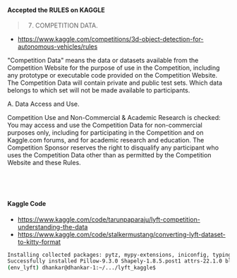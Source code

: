 

#### Accepted the RULES on KAGGLE 

> 7. COMPETITION DATA.
- https://www.kaggle.com/competitions/3d-object-detection-for-autonomous-vehicles/rules

"Competition Data" means the data or datasets available from the Competition Website for the purpose of use in the Competition, including any prototype or executable code provided on the Competition Website. The Competition Data will contain private and public test sets. Which data belongs to which set will not be made available to participants.

A. Data Access and Use.

Competition Use and Non-Commercial & Academic Research is checked: You may access and use the Competition Data for non-commercial purposes only, including for participating in the Competition and on Kaggle.com forums, and for academic research and education. The Competition Sponsor reserves the right to disqualify any participant who uses the Competition Data other than as permitted by the Competition Website and these Rules.


#
<br>

#### Kaggle Code 
- https://www.kaggle.com/code/tarunpaparaju/lyft-competition-understanding-the-data
- https://www.kaggle.com/code/stalkermustang/converting-lyft-dataset-to-kitty-format


> 
``` bash 
Installing collected packages: pytz, mypy-extensions, iniconfig, typing-extensions, tqdm, tomli, threadpoolctl, termcolor, tenacity, six, Shapely, pyparsing, pyflakes, pycodestyle, pluggy, platformdirs, Pillow, pathspec, numpy, mccabe, kiwisolver, joblib, fonttools, exceptiongroup, cycler, click, cachetools, attrs, scipy, python-dateutil, pyquaternion, plotly, packaging, opencv-python, flake8, fire, contourpy, black, scikit-learn, pytest, pandas, matplotlib, lyft_dataset_sdk
Successfully installed Pillow-9.3.0 Shapely-1.8.5.post1 attrs-22.1.0 black-22.10.0 cachetools-5.2.0 click-8.1.3 contourpy-1.0.6 cycler-0.11.0 exceptiongroup-1.0.1 fire-0.4.0 flake8-5.0.4 fonttools-4.38.0 iniconfig-1.1.1 joblib-1.2.0 kiwisolver-1.4.4 lyft_dataset_sdk-0.0.8 matplotlib-3.6.2 mccabe-0.7.0 mypy-extensions-0.4.3 numpy-1.23.4 opencv-python-4.6.0.66 packaging-21.3 pandas-1.5.1 pathspec-0.10.1 platformdirs-2.5.2 plotly-5.11.0 pluggy-1.0.0 pycodestyle-2.9.1 pyflakes-2.5.0 pyparsing-3.0.9 pyquaternion-0.9.9 pytest-7.2.0 python-dateutil-2.8.2 pytz-2022.6 scikit-learn-1.1.3 scipy-1.9.3 six-1.16.0 tenacity-8.1.0 termcolor-2.1.0 threadpoolctl-3.1.0 tomli-2.0.1 tqdm-4.64.1 typing-extensions-4.4.0
(env_lyft) dhankar@dhankar-1:~/.../lyft_kaggle$ 

```

#
<br>
